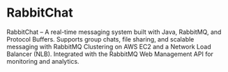 # RabbitChat
RabbitChat – A real-time messaging system built with Java, RabbitMQ, and Protocol Buffers. Supports group chats, file sharing, and scalable messaging with RabbitMQ Clustering on AWS EC2 and a Network Load Balancer (NLB). Integrated with the RabbitMQ Web Management API for monitoring and analytics. 
